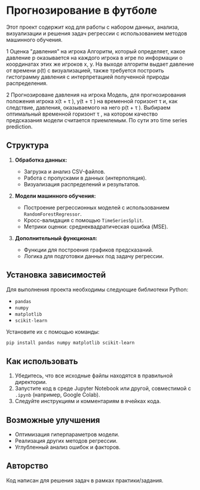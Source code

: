 # Прогнозирование в футболе

Этот проект содержит код для работы с набором данных, анализа, визуализации и решения задач регрессии с использованием методов машинного обучения.

1 Оценка "давления" на игрока
Алгоритм, который определяет, какое давление p оказывается на
каждого игрока в игре по информации о координатах этих же игроков x, y. На выходе алгоритм 
выдает давление от времени p(t) с визуализацией, также требуется построить гистограмму давления с
интерпретацией полученной природы распределения. 


2 Прогнозироване давления на игрока
Модель, для прогнозирования положения игрока x(t + τ ), y(t + τ ) на
временной горизонт τ и, как следствие, давления, оказываемого на него p(t + τ ). Выбираем
оптимальный временной горизонт τ , на котором качество предсказания модели считается приемлемым.
По сути это time series prediction.

## Структура

1. **Обработка данных:**
   - Загрузка и анализ CSV-файлов.
   - Работа с пропусками в данных (интерполяция).
   - Визуализация распределений и результатов.

2. **Модели машинного обучения:**
   - Построение регрессионных моделей с использованием `RandomForestRegressor`.
   - Кросс-валидация с помощью `TimeSeriesSplit`.
   - Метрики оценки: среднеквадратическая ошибка (MSE).

3. **Дополнительный функционал:**
   - Функции для построения графиков предсказаний.
   - Логика для подготовки данных под задачу регрессии.

## Установка зависимостей

Для выполнения проекта необходимы следующие библиотеки Python:
- `pandas`
- `numpy`
- `matplotlib`
- `scikit-learn`

Установите их с помощью команды:
```bash
pip install pandas numpy matplotlib scikit-learn
```

## Как использовать

1. Убедитесь, что все исходные файлы находятся в правильной директории.
2. Запустите код в среде Jupyter Notebook или другой, совместимой с `.ipynb` (например, Google Colab).
3. Следуйте инструкциям и комментариям в ячейках кода.

## Возможные улучшения

- Оптимизация гиперпараметров модели.
- Реализация других методов регрессии.
- Углубленный анализ ошибок и факторов.

## Авторство

Код написан для решения задач в рамках практики/задания.
